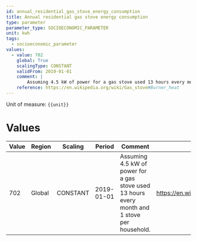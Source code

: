 ```yaml
---
id: annual_residential_gas_stove_energy_consumption
title: Annual residential gas stove energy consumption
type: parameter
parameter_type: SOCIOECONOMIC_PARAMETER
unit: kwh
tags:
  - socioeconomic_parameter
values:
  - value: 702
    global: True
    scalingType: CONSTANT
    validFrom: 2019-01-01
    comment: |
        Assuming 4.5 kW of power for a gas stove used 13 hours every month and 1 stove per household.
    reference: https://en.wikipedia.org/wiki/Gas_stove#Burner_heat
---
```



Unit of measure: `{{unit}}`


# Values


| Value | Region | Scaling | Period | Comment | Reference |
|-------|--------|---------|--------|---------|-----------|
| 702 | Global | CONSTANT | 2019-01-01 | Assuming 4.5 kW of power for a gas stove used 13 hours every month and 1 stove per household. | https://en.wikipedia.org/wiki/Gas_stove#Burner_heat |


